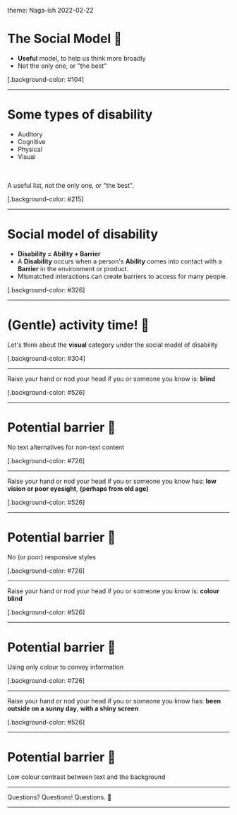 theme: Naga-ish 2022-02-22

# The Social Model 🚧

- **Useful** model, to help us think more broadly
- Not the only one, or "the best"

[.background-color: #104]

---

# Some types of disability

- Auditory
- Cognitive
- Physical
- Visual

<br><br>A useful list, not the only one, or "the best".

[.background-color: #215]

---

# Social model of disability

- **Disability = Ability + Barrier**
- A **Disability** occurs when a person's **Ability** comes into contact with a **Barrier** in the environment or product.
- Mismatched interactions can create barriers to access for many people.

[.background-color: #326]

----

# (Gentle) activity time! 🙋

Let's think about the **visual** category under the social model of disability

[.background-color: #304]

---

Raise your hand or nod your head if you or someone you know is: **blind**

[.background-color: #526]

---

# Potential barrier 🚧

No text alternatives for non-text content

[.background-color: #726]

---

Raise your hand or nod your head if you or someone you know has: **low vision or poor eyesight**, **(perhaps from old age)**

[.background-color: #526]

---

# Potential barrier 🚧

No (or poor) responsive styles

[.background-color: #726]

---

Raise your hand or nod your head if you or someone you know is: **colour blind**

[.background-color: #526]

---

# Potential barrier 🚧

Using only colour to convey information

[.background-color: #726]

---

Raise your hand or nod your head if you or someone you know has: **been outside on a sunny day**, **with a shiny screen**

[.background-color: #526]

---

# Potential barrier 🚧

Low colour contrast between text and the background

---

Questions? Questions! Questions. 🤔

---